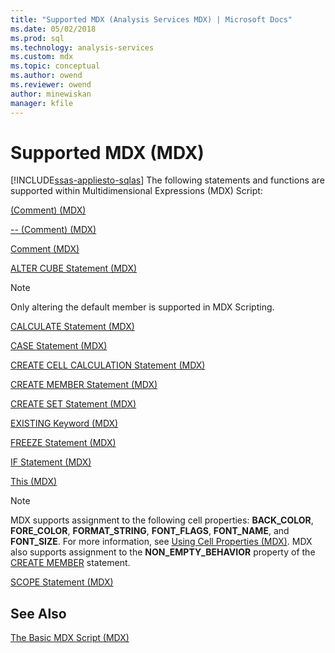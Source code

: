 ```yaml
---
title: "Supported MDX (Analysis Services MDX) | Microsoft Docs"
ms.date: 05/02/2018
ms.prod: sql
ms.technology: analysis-services
ms.custom: mdx
ms.topic: conceptual
ms.author: owend
ms.reviewer: owend
author: minewiskan
manager: kfile
---
```

# Supported MDX (MDX)
[!INCLUDE[ssas-appliesto-sqlas](../../../includes/ssas-appliesto-sqlas.md)]
  The following statements and functions are supported within Multidimensional Expressions (MDX) Script:  
  
 [&#40;Comment&#41; &#40;MDX&#41;](../../../mdx/comment-mdx-double-slash.md)  
  
 [-- &#40;Comment&#41; &#40;MDX&#41;](../../../mdx/comment-mdx-operator-reference.md)  
  
 [Comment &#40;MDX&#41;](../../../mdx/comment-mdx.md)  
  
 [ALTER CUBE Statement &#40;MDX&#41;](../../../mdx/mdx-data-definition-alter-cube.md)  
  
> [!NOTE]  
>  Only altering the default member is supported in MDX Scripting.  
  
 [CALCULATE Statement &#40;MDX&#41;](../../../mdx/mdx-scripting-calculate.md)  
  
 [CASE Statement &#40;MDX&#41;](../../../mdx/case-statement-mdx.md)  
  
 [CREATE CELL CALCULATION Statement &#40;MDX&#41;](../../../mdx/mdx-data-definition-create-cell-calculation.md)  
  
 [CREATE MEMBER Statement &#40;MDX&#41;](../../../mdx/mdx-data-definition-create-member.md)  
  
 [CREATE SET Statement &#40;MDX&#41;](../../../mdx/mdx-data-definition-create-set.md)  
  
 [EXISTING Keyword &#40;MDX&#41;](../../../analysis-services/multidimensional-models/mdx/mdx-query-existing-keyword.md)  
  
 [FREEZE Statement &#40;MDX&#41;](../../../mdx/mdx-scripting-freeze.md)  
  
 [IF Statement  &#40;MDX&#41;](../../../mdx/mdx-scripting-if.md)  
  
 [This &#40;MDX&#41;](../../../mdx/this-mdx.md)  
  
> [!NOTE]  
>  MDX supports assignment to the following cell properties: **BACK_COLOR**, **FORE_COLOR**, **FORMAT_STRING**, **FONT_FLAGS**, **FONT_NAME**, and **FONT_SIZE**. For more information, see [Using Cell Properties &#40;MDX&#41;](../../../analysis-services/multidimensional-models/mdx/mdx-cell-properties-using-cell-properties.md). MDX also supports assignment to the **NON_EMPTY_BEHAVIOR** property of the [CREATE MEMBER](../../../mdx/mdx-data-definition-create-member.md) statement.  
  
 [SCOPE Statement &#40;MDX&#41;](../../../mdx/mdx-scripting-scope.md)  
  
## See Also  
 [The Basic MDX Script &#40;MDX&#41;](../../../analysis-services/multidimensional-models/mdx/the-basic-mdx-script-mdx.md)  
  
  

